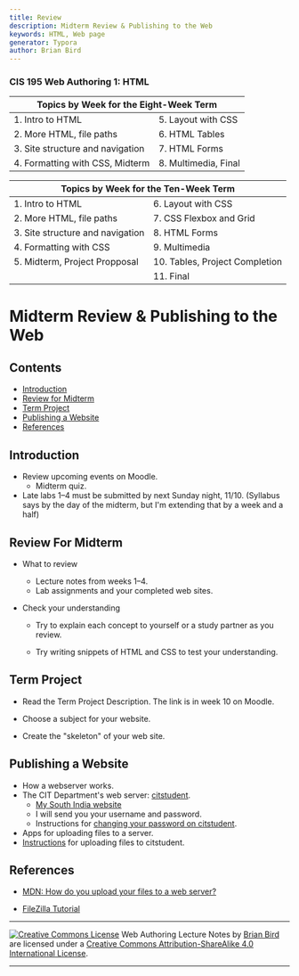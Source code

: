 ```yaml
---
title: Review
description: Midterm Review & Publishing to the Web
keywords: HTML, Web page
generator: Typora
author: Brian Bird
---
```

### CIS 195 Web Authoring 1: HTML

<table hidden>
  <thead>
    <tr>
      <th colspan="2">Topics by Week for the Eight-Week Term</th>
    </tr>
  </thead>
  <tbody>
    <tr>
      <td>1. Intro to HTML</td>
      <td>5. Layout with CSS</td>
    </tr>
    <tr>
      <td>2. More HTML, file paths</td>
      <td>6. HTML Tables</td>
    </tr>
    <tr>
      <td>3. Site structure and navigation</td>
      <td>7. HTML Forms</td>
    </tr>
    <tr>
      <td>4. Formatting with CSS, Midterm</td>
      <td>8. Multimedia, Final</td>
    </tr>
  </tbody>
</table>
<table >
  <thead>
    <tr>
      <th colspan="2">Topics by Week for the Ten-Week Term</th>
    </tr>
  </thead>
  <tbody>
    <tr>
      <td>1. Intro to HTML</td>
      <td>6. Layout with CSS</td>
    </tr>
    <tr>
      <td>2. More HTML, file paths</td>
      <td>7. CSS Flexbox and Grid</td>
    </tr>
    <tr>
      <td>3. Site structure and navigation</td>
      <td>8. HTML Forms</td>
    </tr>
    <tr>
      <td>4. Formatting with CSS</td>
      <td>9. Multimedia</td>
    </tr>
    <tr>
      <td>5. Midterm, Project Propposal</td>
      <td>10. Tables, Project Completion</td>
    </tr>
      <tr>
          <td></td>
          <td>11. Final</td>
      </tr>
  </tbody>
</table>


# Midterm Review & Publishing to the Web

## Contents

-   [Introduction](#introduction)
-   [Review for Midterm](#review-for-midterm)
-   [Term Project](#term-project)
-   [Publishing a Website](#publishing-a-website)
-   [References](#references)



## Introduction

-   Review upcoming events on Moodle.
    -   Midterm quiz.
-   Late labs 1&ndash;4 must be submitted by next Sunday night, 11/10.
    (Syllabus says by the day of the midterm, but I'm extending that by a week and a half)



## Review For Midterm

- What to review

  - Lecture notes from weeks 1&ndash;4.
  - Lab assignments and your completed web sites.
  
- Check your understanding

  - Try to explain each concept to yourself or a study partner as you review.

  - Try writing snippets of HTML and CSS to test your understanding.

    

## Term Project

- Read the Term Project Description. The link is in week 10 on Moodle.

- Choose a subject for your website.

- Create the "skeleton" of your web site.

  

## Publishing a Website

- How a webserver works.
- The CIT Department's web server: [citstudent](http://citstudent.lanecc.edu).
  - [My South India website](http://citstudent.lanecc.edu/~brianb/southindia/)
  - I will send you your username and password.
  - Instructions for [changing your password on citstudent](../Lessons/ChangingYourPasswordOnLinux.html).
- Apps for uploading files to a server.
- [Instructions](../Lessons/UploadingWebSites.html) for uploading files to citstudent.



## References

* [MDN: How do you upload your files to a web server?](https://developer.mozilla.org/en-US/docs/Learn/Common_questions/Upload_files_to_a_web_server)

* [FileZilla Tutorial](https://wiki.filezilla-project.org/FileZilla_Client_Tutorial_(en))

  

------

[![Creative Commons License](https://i.creativecommons.org/l/by-sa/4.0/88x31.png)](http://creativecommons.org/licenses/by-sa/4.0/) Web Authoring Lecture Notes by [Brian Bird](https://profbird.dev) are licensed under a [Creative Commons Attribution-ShareAlike 4.0 International License](http://creativecommons.org/licenses/by-sa/4.0/). 

------------

